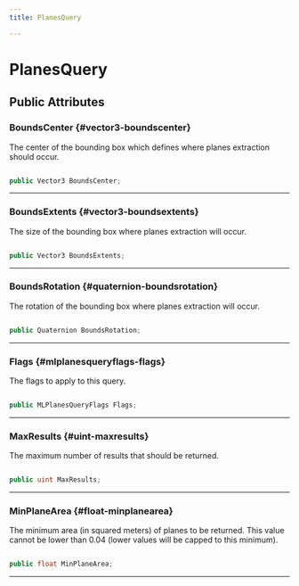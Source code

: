 ```yaml
---
title: PlanesQuery

---
```


# PlanesQuery










## Public Attributes

### BoundsCenter {#vector3-boundscenter}

The center of the bounding box which defines where planes extraction should occur. 

```csharp

public Vector3 BoundsCenter;

```






-----------

### BoundsExtents {#vector3-boundsextents}

The size of the bounding box where planes extraction will occur. 

```csharp

public Vector3 BoundsExtents;

```






-----------

### BoundsRotation {#quaternion-boundsrotation}

The rotation of the bounding box where planes extraction will occur. 

```csharp

public Quaternion BoundsRotation;

```






-----------

### Flags {#mlplanesqueryflags-flags}

The flags to apply to this query. 

```csharp

public MLPlanesQueryFlags Flags;

```






-----------

### MaxResults {#uint-maxresults}

The maximum number of results that should be returned. 

```csharp

public uint MaxResults;

```






-----------

### MinPlaneArea {#float-minplanearea}

The minimum area (in squared meters) of planes to be returned. This value cannot be lower than 0.04 (lower values will be capped to this minimum). 

```csharp

public float MinPlaneArea;

```






-----------



